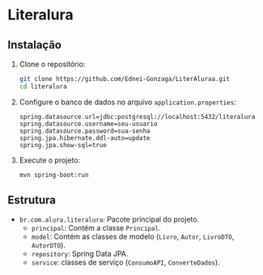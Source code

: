 # Literalura

## Instalação

1. Clone o repositório:
   ```bash
   git clone https://github.com/Ednei-Gonzaga/LiterAluraa.git
   cd literalura
   ```

2. Configure o banco de dados no arquivo `application.properties`:
   ```properties
   spring.datasource.url=jdbc:postgresql://localhost:5432/literalura
   spring.datasource.username=seu-usuario
   spring.datasource.password=sua-senha
   spring.jpa.hibernate.ddl-auto=update
   spring.jpa.show-sql=true
   ```

3. Execute o projeto:
   ```bash
   mvn spring-boot:run
   ```

## Estrutura 


- `br.com.alura.literalura`: Pacote principal do projeto.
  - `principal`: Contém a classe `Principal`.
  - `model`: Contém as classes de modelo (`Livro`, `Autor`, `LivroDTO`, `AutorDTO`).
  - `repository`: Spring Data JPA.
  - `service`: classes de serviço (`ConsumoAPI`, `ConverteDados`).
